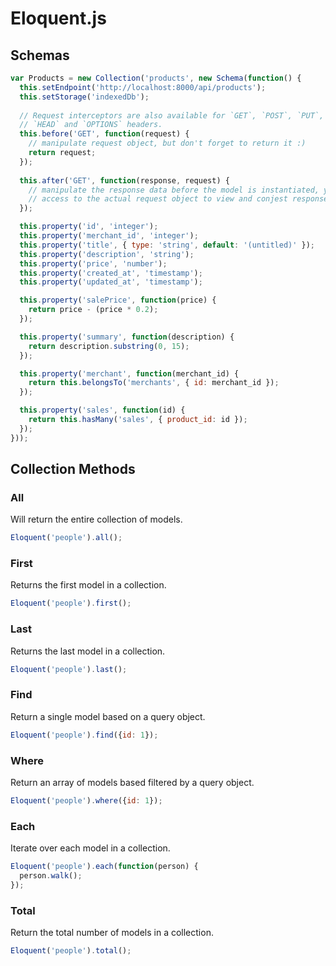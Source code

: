 # Eloquent.js

## Schemas

```javascript
var Products = new Collection('products', new Schema(function() {
  this.setEndpoint('http://localhost:8000/api/products');
  this.setStorage('indexedDb');
  
  // Request interceptors are also available for `GET`, `POST`, `PUT`, `DELETE`,
  // `HEAD` and `OPTIONS` headers.
  this.before('GET', function(request) {
    // manipulate request object, but don't forget to return it :)
    return request;
  });
  
  this.after('GET', function(response, request) {
    // manipulate the response data before the model is instantiated, you also have
    // access to the actual request object to view and conjest response headers.
  });

  this.property('id', 'integer');
  this.property('merchant_id', 'integer');
  this.property('title', { type: 'string', default: '(untitled)' });
  this.property('description', 'string');
  this.property('price', 'number');
  this.property('created_at', 'timestamp');
  this.property('updated_at', 'timestamp');

  this.property('salePrice', function(price) {
    return price - (price * 0.2);
  });

  this.property('summary', function(description) {
    return description.substring(0, 15);
  });

  this.property('merchant', function(merchant_id) {
    return this.belongsTo('merchants', { id: merchant_id });
  });

  this.property('sales', function(id) {
    return this.hasMany('sales', { product_id: id });
  });
}));
```

## Collection Methods

### All

Will return the entire collection of models.

```javascript
Eloquent('people').all();
```

### First

Returns the first model in a collection.

```javascript
Eloquent('people').first();
```

### Last

Returns the last model in a collection.

```javascript
Eloquent('people').last();
```

### Find

Return a single model based on a query object.

```javascript
Eloquent('people').find({id: 1});
```

### Where

Return an array of models based filtered by a query object.

```javascript
Eloquent('people').where({id: 1});
```

### Each

Iterate over each model in a collection.

```javascript
Eloquent('people').each(function(person) {
  person.walk();
});
```

### Total

Return the total number of models in a collection.

```javascript
Eloquent('people').total();
```
